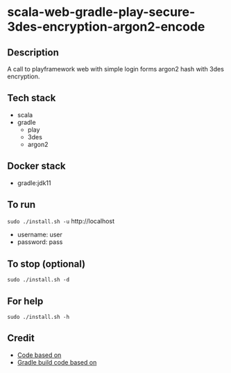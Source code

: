 # scala-web-gradle-play-secure-3des-encryption-argon2-encode

## Description
A call to playframework web
with simple login forms argon2 hash
with 3des encryption.

## Tech stack
- scala
- gradle
  - play
  - 3des
  - argon2

## Docker stack
- gradle:jdk11

## To run
`sudo ./install.sh -u`
http://localhost
- username: user
- password: pass

## To stop (optional)
`sudo ./install.sh -d`

## For help
`sudo ./install.sh -h`

## Credit
- [Code based on](https://github.com/alvinj/PlayFrameworkLoginAuthenticationExample.git)
- [Gradle build code based on](https://gradle.github.io/playframework/#dependency_configurations)

